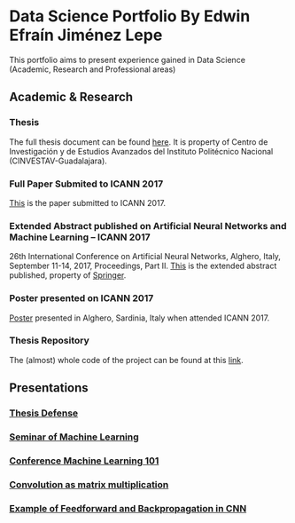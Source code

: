 # Data Science Portfolio By Edwin Efraín Jiménez Lepe
This portfolio aims to present experience gained in Data Science (Academic, Research and Professional areas)

## Academic & Research

### Thesis
The full thesis document can be found [here](https://github.com/lepe92/Edwin.github.io/blob/master/AcademicAndResearch/thesis.pdf). It is property of Centro de Investigación y de Estudios Avanzados del Instituto Politécnico Nacional (CINVESTAV-Guadalajara).

### Full Paper Submited to ICANN 2017 
[This](https://github.com/lepe92/Edwin.github.io/blob/master/AcademicAndResearch/DRHN_full_paper.pdf) is the paper submitted to ICANN 2017.

### Extended Abstract published on Artificial Neural Networks and Machine Learning – ICANN 2017
26th International Conference on Artificial Neural Networks, Alghero, Italy, September 11-14, 2017, Proceedings, Part II.
[This](https://github.com/lepe92/Edwin.github.io/blob/master/AcademicAndResearch/DRHN_extended_abstract.pdf) is the extended abstract published, property of [Springer](https://doi.org/10.1007/978-3-319-68612-7).

### Poster presented on ICANN 2017
[Poster](https://github.com/lepe92/Edwin.github.io/blob/master/AcademicAndResearch/ICANN_poster.pdf) presented in Alghero, Sardinia, Italy when attended ICANN 2017.

### Thesis Repository
The (almost) whole code of the project can be found at this [link](https://github.com/lepe92/DRHN).

## Presentations

### [Thesis Defense](https://www.slideshare.net/EdwinEfranJimnezLepe/deep-residual-hashing-neural-network-for-image-retrieval-81481601)

### [Seminar of Machine Learning](https://www.slideshare.net/EdwinEfranJimnezLepe/machine-learning-seminar-106904125)

### [Conference Machine Learning 101](https://www.slideshare.net/EdwinEfranJimnezLepe/machine-learning-101-81025218)

### [Convolution as matrix multiplication](https://www.slideshare.net/EdwinEfranJimnezLepe/convolution-as-matrix-multiplication)

### [Example of Feedforward and Backpropagation in CNN](https://www.slideshare.net/EdwinEfranJimnezLepe/example-feedforward-backpropagation)
